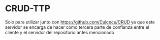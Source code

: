 # CRUD-TTP

Solo para utilizar junto con https://github.com/Dulcecu/CRUD ya que este servidor se encarga de hacer como tercera parte de confianza entre el cliente y el servidor del repositorio antes mencionado
